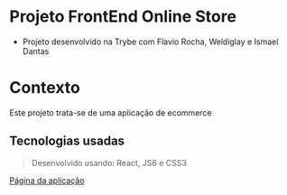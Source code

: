 # Projeto FrontEnd Online Store

- Projeto desenvolvido na Trybe com Flavio Rocha, Weldiglay e Ismael Dantas

#  Contexto
Este projeto trata-se de uma aplicação de ecommerce

##  Tecnologias usadas

> Desenvolvido usando: React, JS6 e CSS3

[Página da aplicação](https://project-frontend-online-store-alpha.vercel.app/)
